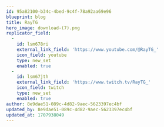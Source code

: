 ```yaml
---
id: 95a82100-b34c-4bed-9c4f-78a92aa69e96
blueprint: blog
title: RayTG
hero_image: download-(7).png
replicator_field:
  -
    id: lsm678ri
    external_link_field: 'https://www.youtube.com/@RayTG_'
    icon_field: youtube
    type: new_set
    enabled: true
  -
    id: lsm67jth
    external_link_field: 'https://www.twitch.tv/RayTG_'
    icon_field: twitch
    type: new_set
    enabled: true
author: 8e9dae51-089c-4d82-9aec-5623397ec4bf
updated_by: 8e9dae51-089c-4d82-9aec-5623397ec4bf
updated_at: 1707938049
---
```

